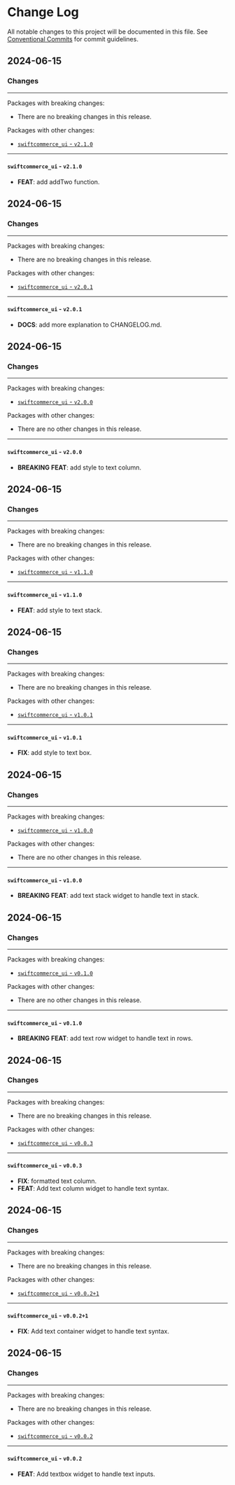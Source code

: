 # Change Log

All notable changes to this project will be documented in this file.
See [Conventional Commits](https://conventionalcommits.org) for commit guidelines.

## 2024-06-15

### Changes

---

Packages with breaking changes:

 - There are no breaking changes in this release.

Packages with other changes:

 - [`swiftcommerce_ui` - `v2.1.0`](#swiftcommerce_ui---v210)

---

#### `swiftcommerce_ui` - `v2.1.0`

 - **FEAT**: add addTwo function.


## 2024-06-15

### Changes

---

Packages with breaking changes:

 - There are no breaking changes in this release.

Packages with other changes:

 - [`swiftcommerce_ui` - `v2.0.1`](#swiftcommerce_ui---v201)

---

#### `swiftcommerce_ui` - `v2.0.1`

 - **DOCS**: add more explanation to CHANGELOG.md.


## 2024-06-15

### Changes

---

Packages with breaking changes:

 - [`swiftcommerce_ui` - `v2.0.0`](#swiftcommerce_ui---v200)

Packages with other changes:

 - There are no other changes in this release.

---

#### `swiftcommerce_ui` - `v2.0.0`

 - **BREAKING** **FEAT**: add style to text column.


## 2024-06-15

### Changes

---

Packages with breaking changes:

 - There are no breaking changes in this release.

Packages with other changes:

 - [`swiftcommerce_ui` - `v1.1.0`](#swiftcommerce_ui---v110)

---

#### `swiftcommerce_ui` - `v1.1.0`

 - **FEAT**: add style to text stack.


## 2024-06-15

### Changes

---

Packages with breaking changes:

 - There are no breaking changes in this release.

Packages with other changes:

 - [`swiftcommerce_ui` - `v1.0.1`](#swiftcommerce_ui---v101)

---

#### `swiftcommerce_ui` - `v1.0.1`

 - **FIX**: add style to text box.


## 2024-06-15

### Changes

---

Packages with breaking changes:

 - [`swiftcommerce_ui` - `v1.0.0`](#swiftcommerce_ui---v100)

Packages with other changes:

 - There are no other changes in this release.

---

#### `swiftcommerce_ui` - `v1.0.0`

 - **BREAKING** **FEAT**: add text stack widget to handle text in stack.


## 2024-06-15

### Changes

---

Packages with breaking changes:

 - [`swiftcommerce_ui` - `v0.1.0`](#swiftcommerce_ui---v010)

Packages with other changes:

 - There are no other changes in this release.

---

#### `swiftcommerce_ui` - `v0.1.0`

 - **BREAKING** **FEAT**: add text row widget to handle text in rows.


## 2024-06-15

### Changes

---

Packages with breaking changes:

 - There are no breaking changes in this release.

Packages with other changes:

 - [`swiftcommerce_ui` - `v0.0.3`](#swiftcommerce_ui---v003)

---

#### `swiftcommerce_ui` - `v0.0.3`

 - **FIX**: formatted text column.
 - **FEAT**: Add text column widget to handle text syntax.


## 2024-06-15

### Changes

---

Packages with breaking changes:

 - There are no breaking changes in this release.

Packages with other changes:

 - [`swiftcommerce_ui` - `v0.0.2+1`](#swiftcommerce_ui---v0021)

---

#### `swiftcommerce_ui` - `v0.0.2+1`

 - **FIX**: Add text container widget to handle text syntax.


## 2024-06-15

### Changes

---

Packages with breaking changes:

 - There are no breaking changes in this release.

Packages with other changes:

 - [`swiftcommerce_ui` - `v0.0.2`](#swiftcommerce_ui---v002)

---

#### `swiftcommerce_ui` - `v0.0.2`

 - **FEAT**: Add textbox widget to handle text inputs.

